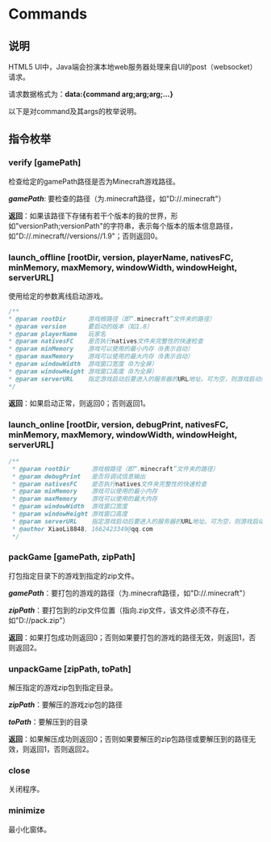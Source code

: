 # Commands

## 说明

HTML5 UI中，Java端会扮演本地web服务器处理来自UI的post（websocket）请求。

请求数据格式为：**data:{command arg;arg;arg;...}**

以下是对command及其args的枚举说明。

## 指令枚举

### verify [gamePath]

检查给定的gamePath路径是否为Minecraft游戏路径。

***gamePath***: 要检查的路径（为.minecraft路径，如"D://.minecraft"）

**返回**：如果该路径下存储有若干个版本的我的世界，形如"versionPath;versionPath"的字符串，表示每个版本的版本信息路径，如"D://.minecraft//versions//1.9"；否则返回0。

### launch_offline [rootDir, version, playerName, nativesFC, minMemory, maxMemory, windowWidth, windowHeight, serverURL]

使用给定的参数离线启动游戏。

```java
/**
* @param rootDir      游戏根路径（即“.minecraft”文件夹的路径）
* @param version      要启动的版本（如1.8）
* @param playerName   玩家名
* @param nativesFC    是否执行natives文件夹完整性的快速检查
* @param minMemory    游戏可以使用的最小内存（0表示自动）
* @param maxMemory    游戏可以使用的最大内存（0表示自动）
* @param windowWidth  游戏窗口宽度（0为全屏）
* @param windowHeight 游戏窗口高度（0为全屏）
* @param serverURL    指定游戏启动后要进入的服务器的URL地址。可为空，则游戏启动后不进入任何服务器。
*/
```

**返回**：如果启动正常，则返回0；否则返回1。

### launch_online [rootDir, version, debugPrint, nativesFC, minMemory, maxMemory, windowWidth, windowHeight, serverURL]

```java
/**
 * @param rootDir      游戏根路径（即“.minecraft”文件夹的路径）
 * @param debugPrint   是否将调试信息输出
 * @param nativesFC    是否执行natives文件夹完整性的快速检查
 * @param minMemory    游戏可以使用的最小内存
 * @param maxMemory    游戏可以使用的最大内存
 * @param windowWidth  游戏窗口宽度
 * @param windowHeight 游戏窗口高度
 * @param serverURL    指定游戏启动后要进入的服务器的URL地址。可为空，则游戏启动后不进入任何服务器。
 * @author XiaoLi8848, 1662423349@qq.com
 */
```

### packGame [gamePath, zipPath]

打包指定目录下的游戏到指定的zip文件。

***gamePath***：要打包的游戏的路径（为.minecraft路径，如"D://.minecraft"）

***zipPath***：要打包到的zip文件位置（指向.zip文件，该文件必须不存在，如"D://pack.zip"）

**返回**：如果打包成功则返回0；否则如果要打包的游戏的路径无效，则返回1，否则返回2。

### unpackGame [zipPath, toPath]

解压指定的游戏zip包到指定目录。

***zipPath***：要解压的游戏zip包的路径

***toPath***：要解压到的目录

**返回**：如果解压成功则返回0；否则如果要解压的zip包路径或要解压到的路径无效，则返回1，否则返回2。

### close

关闭程序。

### minimize

最小化窗体。